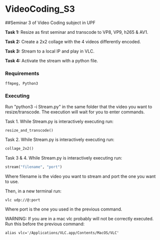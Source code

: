 # VideoCoding_S3
##Seminar 3 of Video Coding subject in UPF

**Task 1:** Resize as first seminar and transcode to VP8, VP9, h265 & AV1.

**Task 2:** Create a 2x2 collage with the 4 videos differently encoded.

**Task 3:** Stream to a local IP and play in VLC.

**Task 4:** Activate the stream with a python file.

### Requirements
	ffmpeg, Python3

### Executing
Run "python3 -i Stream.py" in the same folder that the video you want to resize/transcode. The execution will wait for you to enter commands.

Task 1. While Stream.py is interactively executing run:

```python
resize_and_transcode()
```

Task 2. While Stream.py is interactively executing run:

```python
collage_2x2()
```

Task 3 & 4. While Stream.py is interactively executing run:

```python
stream("filename", "port")
```

Where filename is the video you want to stream and port the one you want to use.

Then, in a new terminal run:

```
vlc udp://@:port
```

Where port is the one you used in the previous command.

WARNING: If you are in a mac vlc probably will not be correctly executed. Run this before the previous command:

```
alias vlc='/Applications/VLC.app/Contents/MacOS/VLC'
```
